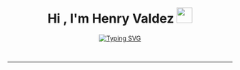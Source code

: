 
<h1 align="center"><b>Hi , I'm Henry Valdez </b><img src="https://media.giphy.com/media/hvRJCLFzcasrR4ia7z/giphy.gif" width="35"></h1>
<!--  -->
<p align="center">
<a href="https://git.io/typing-svg"><img src="https://readme-typing-svg.demolab.com?font=Fira+Code&size=40&pause=1000&color=29F7DD&center=falso&vCenter=falso&repeat=cierto&random=falso&width=435&lines=+AWS+Cloud+Engineer+Jr.+%F0%9F%95%B6;I+like+programming;I+like+to+learn+new+things" alt="Typing SVG" /></a>
</p>






<br>

---

<br>

